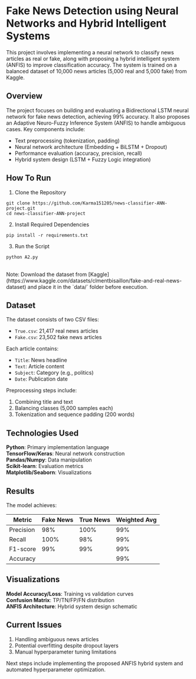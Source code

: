 # Fake News Detection using Neural Networks and Hybrid Intelligent Systems

This project involves implementing a neural network to classify news articles as real or fake, along with proposing a hybrid intelligent system (ANFIS) to improve classification accuracy. The system is trained on a balanced dataset of 10,000 news articles (5,000 real and 5,000 fake) from Kaggle.

## Overview

The project focuses on building and evaluating a Bidirectional LSTM neural network for fake news detection, achieving 99% accuracy. It also proposes an Adaptive Neuro-Fuzzy Inference System (ANFIS) to handle ambiguous cases. Key components include:

- Text preprocessing (tokenization, padding)
- Neural network architecture (Embedding + BiLSTM + Dropout)
- Performance evaluation (accuracy, precision, recall)
- Hybrid system design (LSTM + Fuzzy Logic integration)

## How To Run

1. Clone the Repository 

```
git clone https://github.com/Karma151205/news-classifier-ANN-project.git
cd news-classifier-ANN-project
```

2. Install Required Dependencies 

```
pip install -r requirements.txt
```

3. Run the Script 

```
python A2.py
```


</br>
Note: Download the dataset from [Kaggle](https://www.kaggle.com/datasets/clmentbisaillon/fake-and-real-news-dataset) and place it in the `data/` folder before execution.

## Dataset 
The dataset consists of two CSV files:
- `True.csv`: 21,417 real news articles
- `Fake.csv`: 23,502 fake news articles

Each article contains:
- `Title`: News headline
- `Text`: Article content
- `Subject`: Category (e.g., politics)
- `Date`: Publication date

Preprocessing steps include:
1. Combining title and text
2. Balancing classes (5,000 samples each)
3. Tokenization and sequence padding (200 words)

## Technologies Used

**Python**: Primary implementation language <br/>
**TensorFlow/Keras**: Neural network construction <br/>
**Pandas/Numpy**: Data manipulation <br/>
**Scikit-learn**: Evaluation metrics <br/>
**Matplotlib/Seaborn**: Visualizations <br/>

## Results
The model achieves:

| Metric        | Fake News | True News | Weighted Avg |
|---------------|-----------|-----------|--------------|
| Precision     | 98%       | 100%      | 99%          |
| Recall        | 100%      | 98%       | 99%          |
| F1-score      | 99%       | 99%       | 99%          |
| Accuracy      |           |           | 99%          |

## Visualizations
**Model Accuracy/Loss**: Training vs validation curves <br/>
**Confusion Matrix**: TP/TN/FP/FN distribution <br/>
**ANFIS Architecture**: Hybrid system design schematic <br/>

## Current Issues
1. Handling ambiguous news articles
2. Potential overfitting despite dropout layers
3. Manual hyperparameter tuning limitations

Next steps include implementing the proposed ANFIS hybrid system and automated hyperparameter optimization.
